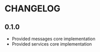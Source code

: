 CHANGELOG
=========

0.1.0
-----

* Provided messages core implementation
* Provided services core implementation
